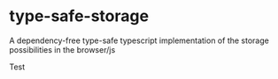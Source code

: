 # type-safe-storage

A dependency-free type-safe typescript implementation of the storage possibilities in the browser/js

Test
